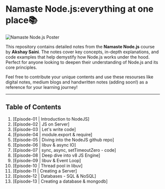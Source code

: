 # Namaste Node.js:everything at one place📚

![Namaste Node.js Poster](https://do6gp1uxl3luu.cloudfront.net/banner+and+logos/namaste-node.webp)

This repository contains detailed notes from the **Namaste Node.js** course by **Akshay Saini**. The notes cover key concepts, in-depth explanations, and code examples that help demystify how Node.js works under the hood. Perfect for anyone looking to deepen their understanding of Node.js and its core principles.

Feel free to contribute your unique contents
and use these resourses like digital notes,
medium blogs and handwritten notes (adding soon!)
as a reference for your learning journey!

---

## Table of Contents

1. [Episode-01 | Introduction to NodeJS]
2. [Episode-02 | JS on Server]
3. [Episode-03 | Let's write code]
4. [Episode-04 | module.export & require]
5. [Episode-05 | Diving into the NodeJS github repo]
6. [Episode-06 | libuv & async IO]
7. [Episode-07 | sync, async, setTimeoutZero - code]
8. [Episode-08 | Deep dive into v8 JS Engine]
9. [Episode-09 | libuv & Event Loop]
10. [Episode-10 | Thread pool in libuv]
11. [Episode-11 | Creating a Server]
12. [Episode-12 | Databases - SQL & NoSQL]
13. [Episode-13 | Creating a database & mongodb]
